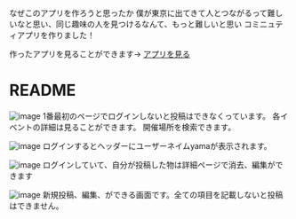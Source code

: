 なぜこのアプリを作ろうと思ったか
僕が東京に出てきて人とつながるって難しいなと思い、同じ趣味の人を見つけるなんて、もっと難しいと思い
コミニュティアプリを作りました！

作ったアプリを見ることができます→ [アプリを見る](https://communityyamamoto.herokuapp.com/)

# README

![image](https://user-images.githubusercontent.com/62647561/88026469-e2cbbc80-cb70-11ea-83c7-522292cc7241.png)
1番最初のページでログインしないと投稿はできなくっています。
各イベントの詳細は見ることができます。
開催場所を検索できます。


![image](https://user-images.githubusercontent.com/62647561/88447462-7c93b200-ce6e-11ea-92d5-484215d84f28.png)
ログインするとヘッダーにユーザーネイムyamaが表示されます。


![image](https://user-images.githubusercontent.com/62647561/88447555-73efab80-ce6f-11ea-8bee-a2ab0d3a55f5.png)
ログインしていて、自分が投稿した物は詳細ページで消去、編集ができます


![image](https://user-images.githubusercontent.com/62647561/88447639-67b81e00-ce70-11ea-99a3-9cbf12b3a59f.png)
新規投稿、編集、ができる画面です。全ての項目を記載しないと投稿はできません。

